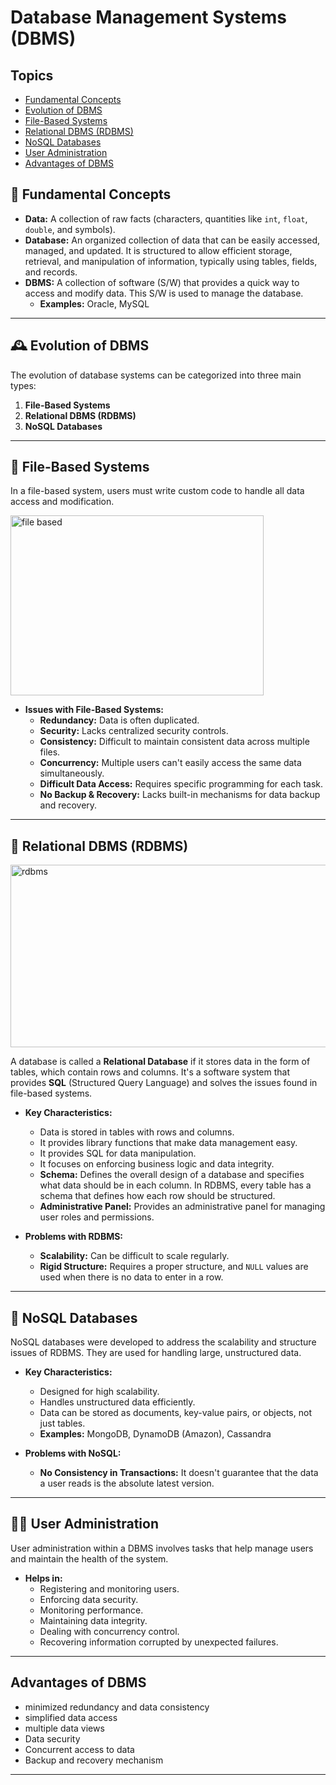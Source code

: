 # Database Management Systems (DBMS)

## Topics

  -   [Fundamental Concepts](./Introduction.md#-fundamental-concepts)
  -   [Evolution of DBMS](./Introduction.md#️-evolution-of-dbms)
  -   [File-Based Systems](./Introduction.md#-file-based-systems)
  -   [Relational DBMS (RDBMS)](./Introduction.md#-relational-dbms-rdbms)
  -   [NoSQL Databases](./Introduction.md#-nosql-databases)
  -   [User Administration](./Introduction.md#-user-administration)
  -   [Advantages of DBMS](./Introduction.md#advantages-of-dbms)

## 📖 Fundamental Concepts

* **Data:** A collection of raw facts (characters, quantities like `int`, `float`, `double`, and symbols).
* **Database:** An organized collection of data that can be easily accessed, managed, and updated. It is structured to allow efficient storage, retrieval, and manipulation of information, typically using tables, fields, and records.
* **DBMS:** A collection of software (S/W) that provides a quick way to access and modify data. This S/W is used to manage the database.
    * **Examples:** Oracle, MySQL

---

## 🕰️ Evolution of DBMS

The evolution of database systems can be categorized into three main types:

1.  **File-Based Systems**
2.  **Relational DBMS (RDBMS)**
3.  **NoSQL Databases**

---

## 📂 File-Based Systems

In a file-based system, users must write custom code to handle all data access and modification.

<img width="405" height="288" alt="file based" src="https://github.com/user-attachments/assets/c73f882f-7e82-4ad0-90c5-4ebd540d4a05" />

* **Issues with File-Based Systems:**
    * **Redundancy:** Data is often duplicated.
    * **Security:** Lacks centralized security controls.
    * **Consistency:** Difficult to maintain consistent data across multiple files.
    * **Concurrency:** Multiple users can't easily access the same data simultaneously.
    * **Difficult Data Access:** Requires specific programming for each task.
    * **No Backup & Recovery:** Lacks built-in mechanisms for data backup and recovery.

---

## 💾 Relational DBMS (RDBMS)

<img width="743" height="292" alt="rdbms" src="https://github.com/user-attachments/assets/dd911ee0-27b2-4d27-af2d-4afafb9dbade" />

A database is called a **Relational Database** if it stores data in the form of tables, which contain rows and columns. It's a software system that provides **SQL** (Structured Query Language) and solves the issues found in file-based systems.

* **Key Characteristics:**
    * Data is stored in tables with rows and columns.
    * It provides library functions that make data management easy.
    * It provides SQL for data manipulation.
    * It focuses on enforcing business logic and data integrity.
    * **Schema:** Defines the overall design of a database and specifies what data should be in each column. In RDBMS, every table has a schema that defines how each row should be structured.
    * **Administrative Panel:** Provides an administrative panel for managing user roles and permissions.

* **Problems with RDBMS:**
    * **Scalability:** Can be difficult to scale regularly.
    * **Rigid Structure:** Requires a proper structure, and `NULL` values are used when there is no data to enter in a row.

---

## 🚀 NoSQL Databases

NoSQL databases were developed to address the scalability and structure issues of RDBMS. They are used for handling large, unstructured data.

* **Key Characteristics:**
    * Designed for high scalability.
    * Handles unstructured data efficiently.
    * Data can be stored as documents, key-value pairs, or objects, not just tables.
    * **Examples:** MongoDB, DynamoDB (Amazon), Cassandra

* **Problems with NoSQL:**
    * **No Consistency in Transactions:** It doesn't guarantee that the data a user reads is the absolute latest version.

---

## 👨‍💼 User Administration

User administration within a DBMS involves tasks that help manage users and maintain the health of the system.

* **Helps in:**
    * Registering and monitoring users.
    * Enforcing data security.
    * Monitoring performance.
    * Maintaining data integrity.
    * Dealing with concurrency control.
    * Recovering information corrupted by unexpected failures.

---

## Advantages of DBMS

* minimized redundancy and data consistency
* simplified data access
* multiple data views
* Data security
* Concurrent access to data
* Backup and recovery mechanism

---